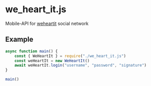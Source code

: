 # we_heart_it.js
Mobile-API for [weheartit](https://play.google.com/store/apps/details?id=com.weheartit) social network

## Example
```JavaScript
async function main() {
	const { WeHeartIt } = require("./we_heart_it.js")
	const weHeartIt = new WeHeartIt()
	await weHeartIt.login("username", "password", "signature")
}

main()
```
